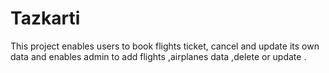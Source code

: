 # Tazkarti
This project enables users to book flights ticket, cancel and update its own data  and enables admin to add flights ,airplanes data ,delete or update .
